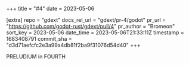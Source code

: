 +++
title = "#4"
date = 2023-05-06

[extra]
repo = "gdext"
docs_rel_url = "gdext/pr-4/godot"
pr_url = "https://github.com/godot-rust/gdext/pull/4"
pr_author = "Bromeon"
sort_key = 2023-05-06
date_time = 2023-05-06T21:33:11Z
timestamp = 1683408791
commit_sha = "d3d71aefcfc2e3a99a4db81f2ba9f31076d54d40"
+++

PRELUDIUM in FOURTH
